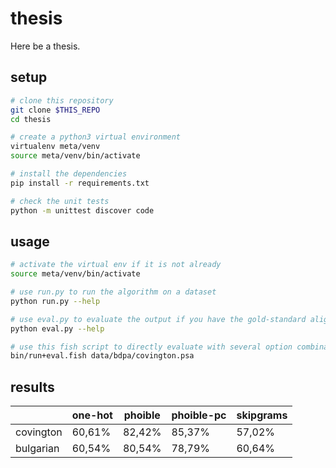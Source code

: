 # thesis

Here be a thesis.


## setup

```bash
# clone this repository
git clone $THIS_REPO
cd thesis

# create a python3 virtual environment
virtualenv meta/venv
source meta/venv/bin/activate

# install the dependencies
pip install -r requirements.txt

# check the unit tests
python -m unittest discover code
```


## usage

```bash
# activate the virtual env if it is not already
source meta/venv/bin/activate

# use run.py to run the algorithm on a dataset
python run.py --help

# use eval.py to evaluate the output if you have the gold-standard alignments
python eval.py --help

# use this fish script to directly evaluate with several option combinations
bin/run+eval.fish data/bdpa/covington.psa
```


## results

|           | one-hot | phoible | phoible-pc | skipgrams |
|-----------|---------|---------|------------|-----------|
| covington |  60,61% |  82,42% |     85,37% |    57,02% |
| bulgarian |  60,54% |  80,54% |     78,79% |    60,64% |
